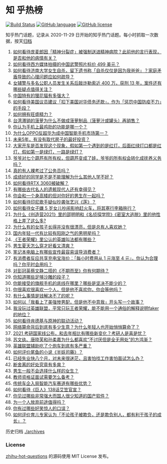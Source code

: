 # 知 乎热榜
[![Build Status](https://github.com/ToWeLong/zhihu-hot-questions/workflows/CI/badge.svg)](https://github.com/ToWeLong/zhihu-hot-questions/actions)
[![GitHub language](https://img.shields.io/badge/language-golang-orange.svg)](https://golang.org/)
[![GitHub license](https://img.shields.io/github/license/ToWeLong/zhihu-hot-questions)](https://github.com/ToWeLong/zhihu-hot-questions/blob/main/LICENSE)

知乎热门话题，记录从 2020-11-29 日开始的知乎热门话题。每小时抓取一次数据，按天[归档](./archives)

<!-- BEGIN -->

1. [如何看待庞麦郎因「精神分裂症」被强制送进精神病院？此前他的言行表现，是否和他的病情有关？](https://www.zhihu.com/question/448900152)
1. [如何看待西方媒体拍摄的中国武警照片标价 499 美元？](https://www.zhihu.com/question/448824785)
1. [如何看待济南大学女生自杀，留下遗书称「自杀仅仅是因为我爸爸」？家庭矛盾导致的心理问题应如何疏导？](https://www.zhihu.com/question/448002553)
1. [女辅警与多名公职人员发生关系后敲诈勒索近 400 万，获刑 13 年，案件还有哪些疑点值得关注？](https://www.zhihu.com/question/448965331)
1. [中国特有的狸花猫有多强大？](https://www.zhihu.com/question/423321345)
1. [如何看待美国议员建议「扣下美国对华债务还款」，作为「惩罚中国防疫不力」的手段？](https://www.zhihu.com/question/448932639)
1. [如何拥有旺盛精力？](https://www.zhihu.com/question/21671881)
1. [台湾滞销的菠萝为什么不做成菠萝制品（菠萝汁或罐头）再销售？](https://www.zhihu.com/question/448567998)
1. [你认为手机上最鸡肋的功能是哪一个？](https://www.zhihu.com/question/447620352)
1. [为什么OPPO反超华为成中国智能手机市场第一？](https://www.zhihu.com/question/448138840)
1. [未来5年，有没有取代房子的最好投资？](https://www.zhihu.com/question/441692710)
1. [大家开车是否发现这个现象，假如第一个遇到的是红灯，后面红绿灯口都是红灯，假如第一是绿灯，一路是绿灯？](https://www.zhihu.com/question/57716477)
1. [爷爷对七个葫芦有所有权，但葫芦变成了娃，爷爷的所有权会转化成抚养义务吗？](https://www.zhihu.com/question/448535473)
1. [真的有人裸考过了公务员吗？](https://www.zhihu.com/question/276113114)
1. [成绩好的同学是不是不能理解为什么其他人学不好？](https://www.zhihu.com/question/440822975)
1. [如何看待RTX 3060被破解？](https://www.zhihu.com/question/448654710)
1. [有哪些古代名人的遗骸现代人还有幸得见？](https://www.zhihu.com/question/448762780)
1. [你会和一个身高矮的但对你好的男生在一起吗？](https://www.zhihu.com/question/445584899)
1. [如何看待印尼歌手疑似抄袭张艺兴《莲》？](https://www.zhihu.com/question/448365086)
1. [如何看待女子嫌 5 岁女儿吵闹影响赶火车，将其塞行李箱拖行？](https://www.zhihu.com/question/448927801)
1. [为什么《创造营2021》里的邵明明和《名侦探学院》《密室大逃脱》里的他性格上差了这么多?](https://www.zhihu.com/question/448250412)
1. [为什么有的女孩子长得并没有很漂亮，但是总有人喜欢她？](https://www.zhihu.com/question/405378615)
1. [国内年轻一代有比较有阳刚之气的男明星吗？](https://www.zhihu.com/question/436821458)
1. [《王者荣耀》里公认的英雄叫法都有哪些？](https://www.zhihu.com/question/443766428)
1. [男生夏天怎么穿才好看又清爽？](https://www.zhihu.com/question/401002312)
1. [笔记本电脑上有哪些宣传最容易误导消费者？](https://www.zhihu.com/question/448312575)
1. [有消费者反应共享充电宝涨价：「每小时费用从 1 元涨至 4 元」，你认为合理吗？你平时会用吗？](https://www.zhihu.com/question/448895932)
1. [对彭冠英蔡文静二搭的《不期而至》你有何期待？](https://www.zhihu.com/question/442454869)
1. [你知道哪些足够沙雕的段子？](https://www.zhihu.com/question/329382131)
1. [你能接受的旗舰手机的底线在哪里？哪些是坚决不能少的？](https://www.zhihu.com/question/448864394)
1. [你很喜欢很喜欢一个人，但是他不喜欢你，你会等他吗？](https://www.zhihu.com/question/448244278)
1. [有什么事情是钱解决不了的呢？](https://www.zhihu.com/question/447387916)
1. [如何以「我看上了美强惨男配，但是他不中意我」开头写一个故事？](https://www.zhihu.com/question/434071369)
1. [我没玩过英雄联盟，平常只玩王者荣耀，能不能用一个通俗的解释说明faker的地位？](https://www.zhihu.com/question/432404612)
1. [如何看待肯德基与原神的联动活动？](https://www.zhihu.com/question/448206330)
1. [网络算命背后到底有多少生意？为什么年轻人也开始悄悄算命了？](https://www.zhihu.com/question/448898621)
1. [2021 考研国家线公布，和去年相比有哪些新变化？考研人是喜是忧？](https://www.zhihu.com/question/448953782)
1. [苏文纨、唐晓芙和孙柔嘉为什么都喜欢“不讨厌但是全无用处”的方鸿渐？](https://www.zhihu.com/question/20567154)
1. [英雄联盟辅助吃了个炮车到底有多严重？](https://www.zhihu.com/question/341459636)
1. [如何评价尾鱼的小说《半妖司藤》？](https://www.zhihu.com/question/290725933)
1. [已经失业快八个月，对未来很迷茫，且害怕找工作害怕面试怎么办？](https://www.zhihu.com/question/417983831)
1. [断舍离的好处究竟有多爽？](https://www.zhihu.com/question/446430795)
1. [男生一般不会选择什么样的女生？](https://www.zhihu.com/question/435057725)
1. [教师资格证面试需要怎么备考？](https://www.zhihu.com/question/319205096)
1. [传统车企入局智能汽车赛道有哪些优势？](https://www.zhihu.com/question/448908479)
1. [如何看待《巨人》138话艾笠官宣？](https://www.zhihu.com/question/447867811)
1. [你见过哪些非常强大而国人很少知道的国产软件？](https://www.zhihu.com/question/64554518)
1. [为一个人放弃前途值得吗？](https://www.zhihu.com/question/448297611)
1. [你有过哪些好笑惊人的口误？](https://www.zhihu.com/question/62821567)
1. [如何评价育儿专家认为「不论孩子被欺负，还是欺负别人，都有利于孩子的成长」？](https://www.zhihu.com/question/448793829)

<!-- END -->

历史归档 [./archives](./archives)


### License
[zhihu-hot-questions](https://github.com/towelong/zhihu-hot-questions) 的源码使用 MIT License 发布。

